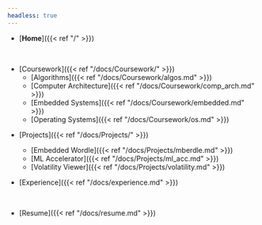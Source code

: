 ```yaml
---
headless: true
---
```


- [**Home**]({{< ref "/" >}})
<br />

- [Coursework]({{< ref "/docs/Coursework/" >}})
  - [Algorithms]({{< ref "/docs/Coursework/algos.md" >}})
  - [Computer Architecture]({{< ref "/docs/Coursework/comp_arch.md" >}})
  - [Embedded Systems]({{< ref "/docs/Coursework/embedded.md" >}})
  - [Operating Systems]({{< ref "/docs/Coursework/os.md" >}})

<!-- <br /> -->

- [Projects]({{< ref "/docs/Projects/" >}})
  - [Embedded Wordle]({{< ref "/docs/Projects/mberdle.md" >}})
  - [ML Accelerator]({{< ref "/docs/Projects/ml_acc.md" >}})
  - [Volatility Viewer]({{< ref "/docs/Projects/volatility.md" >}})

- [Experience]({{< ref "/docs/experience.md" >}})

<br />

<!-- - [Cats]({{< ref "/docs/cats.md" >}}) -->
- [Resume]({{< ref "/docs/resume.md" >}})

<!-- <br /> -->